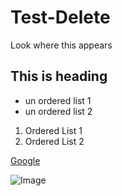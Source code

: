# Test-Delete
Look where this appears
## This is heading

- un ordered list 1
- un ordered list 2

1. Ordered List 1
1. Ordered List 2

[Google](https://www.google.com/)

![Image](https://media.gettyimages.com/photos/canine-unit-picture-id155099701 "test")


